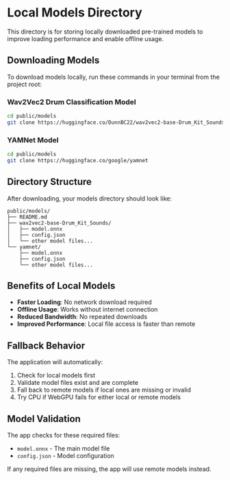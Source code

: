 # Local Models Directory

This directory is for storing locally downloaded pre-trained models to improve loading performance and enable offline usage.

## Downloading Models

To download models locally, run these commands in your terminal from the project root:

### Wav2Vec2 Drum Classification Model
```bash
cd public/models
git clone https://huggingface.co/DunnBC22/wav2vec2-base-Drum_Kit_Sounds
```

### YAMNet Model
```bash
cd public/models  
git clone https://huggingface.co/google/yamnet
```

## Directory Structure

After downloading, your models directory should look like:

```
public/models/
├── README.md
├── wav2vec2-base-Drum_Kit_Sounds/
│   ├── model.onnx
│   ├── config.json
│   └── other model files...
└── yamnet/
    ├── model.onnx
    ├── config.json
    └── other model files...
```

## Benefits of Local Models

- **Faster Loading**: No network download required
- **Offline Usage**: Works without internet connection
- **Reduced Bandwidth**: No repeated downloads
- **Improved Performance**: Local file access is faster than remote

## Fallback Behavior

The application will automatically:
1. Check for local models first
2. Validate model files exist and are complete
3. Fall back to remote models if local ones are missing or invalid
4. Try CPU if WebGPU fails for either local or remote models

## Model Validation

The app checks for these required files:
- `model.onnx` - The main model file
- `config.json` - Model configuration

If any required files are missing, the app will use remote models instead.